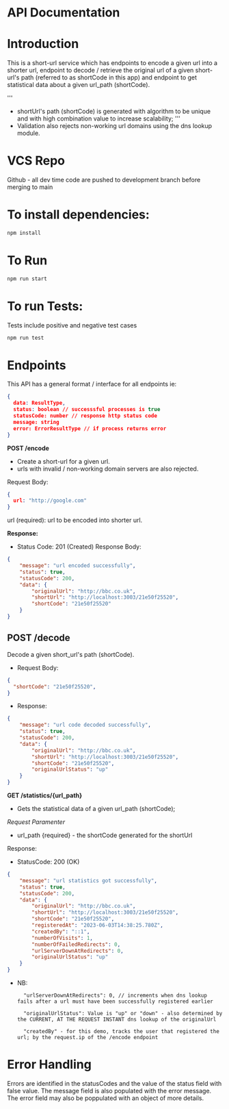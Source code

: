 # API Documentation
# Introduction
This is a short-url service which has endpoints to encode a given url into a shorter url, endpoint to decode / retrieve the original url of a given short-url's path (referred to as shortCode in this app) and endpoint to get statistical data about a given url_path (shortCode).

'''
- shortUrl's path (shortCode) is generated with algorithm to be unique and with high combination value to increase scalability;
'''
- Validation also rejects non-working url domains using the dns lookup module.

# VCS Repo
Github - all dev time code are pushed to development branch before merging to main

# To install dependencies:
``` bash
npm install
```
# To Run
``` bash
npm run start
```
# To run Tests:
 Tests include positive and negative test cases
``` bash
npm run test
```

# Endpoints
This API has a general format / interface for all endpoints 
ie:
``` json
{
  data: ResultType,
  status: boolean // successsful processes is true
  statusCode: number // response http status code
  message: string
  error: ErrorResultType // if process returns error
}
```

__POST /encode__
- Create a short-url for a given url.
- urls with invalid / non-working domain servers are also   rejected.

Request Body:
``` json
{
  url: "http://google.com"
}
```
url (required): url to be encoded into shorter url.

__Response:__

- 
  Status Code: 201 (Created)
  Response Body:

``` json
{
    "message": "url encoded successfully",
    "status": true,
    "statusCode": 200,
    "data": {
        "originalUrl": "http://bbc.co.uk",
        "shortUrl": "http://localhost:3003/21e50f25520",
        "shortCode": "21e50f25520"
    }
}
```

__POST /decode__
-
  Decode a given short_url's path (shortCode).

- Request Body:

``` json
{
  "shortCode": "21e50f25520",
}
```

- Response:
``` json
{
    "message": "url code decoded successfully",
    "status": true,
    "statusCode": 200,
    "data": {
        "originalUrl": "http://bbc.co.uk",
        "shortUrl": "http://localhost:3003/21e50f25520",
        "shortCode": "21e50f25520",
        "originalUrlStatus": "up"
    }
}
```

__GET /statistics/{url_path}__
- Gets the statistical data of a given url_path (shortCode);

_Request Paramenter_
- url_path {required} - the shortCode generated for the shortUrl

Response:
- StatusCode: 200 (OK)
``` json
{
    "message": "url statistics got successfully",
    "status": true,
    "statusCode": 200,
    "data": {
        "originalUrl": "http://bbc.co.uk",
        "shortUrl": "http://localhost:3003/21e50f25520",
        "shortCode": "21e50f25520",
        "registeredAt": "2023-06-03T14:38:25.780Z",
        "createdBy": "::1",
        "numberOfVisits": 1,
        "numberOfFailedRedirects": 0,
        "urlServerDownAtRedirects": 0,
        "originalUrlStatus": "up"
    }
}
```
- NB:

        "urlServerDownAtRedirects": 0, // increments when dns lookup fails after a url must have been successfully registered earlier
        
        "originalUrlStatus": Value is "up" or "down" - also determined by the CURRENT, AT THE REQUEST INSTANT dns lookup of the originalUrl 
    
        "createdBy" - for this demo, tracks the user that registered the url; by the request.ip of the /encode endpoint

# Error Handling
  Errors are identified in the statusCodes and the value of the status field with false value. The message field is also populated with the error message. The error field may also be poppulated with an object of more details.

  




